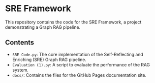 # SRE Framework

This repository contains the code for the SRE Framework, a project demonstrating a Graph RAG pipeline.

## Contents

- `SRE Code.py`: The core implementation of the Self-Reflecting and Enriching (SRE) Graph RAG pipeline.
- `Evaluation (1).py`: A script to evaluate the performance of the RAG system.
- `docs/`: Contains the files for the GitHub Pages documentation site.

